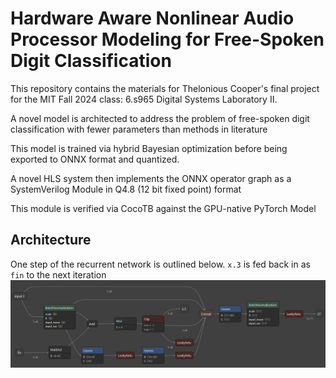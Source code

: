 # Hardware Aware Nonlinear Audio Processor Modeling for Free-Spoken Digit Classification
This repository contains the materials for Thelonious Cooper's final project for the MIT Fall 2024 class: 6.s965 Digital Systems Laboratory II.

A novel model is architected to address the problem of free-spoken digit classification with fewer parameters than methods in literature

This model is trained via hybrid Bayesian optimization before being exported to ONNX format and quantized.

A novel HLS system then implements the ONNX operator graph as a SystemVerilog Module in Q4.8 (12 bit fixed point) format

This module is verified via CocoTB against the GPU-native PyTorch Model

## Architecture
One step of the recurrent network is outlined below. `x.3` is fed back in as `fin` to the next iteration
![](arch.png)